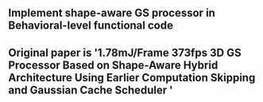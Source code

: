 ## Implement shape-aware GS processor in Behavioral-level functional code
## Original paper is '1.78mJ/Frame 373fps 3D GS Processor Based on Shape-Aware Hybrid Architecture Using Earlier Computation Skipping and Gaussian Cache Scheduler '
